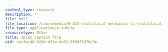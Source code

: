 ```yaml
---
content_type: resource
description: ''
file: null
file_location: /coursemedia/8-334-statistical-mechanics-ii-statistical-physics-of-fields-spring-2014/cecfac48928dd33a4c039789f7d76c3e_bQ-miBkhy9M.srt
file_type: application/x-subrip
resourcetype: Other
title: 3play caption file
uid: cecfac48-928d-d33a-4c03-9789f7d76c3e
---
```

